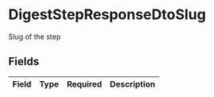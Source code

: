 # DigestStepResponseDtoSlug

Slug of the step


## Fields

| Field       | Type        | Required    | Description |
| ----------- | ----------- | ----------- | ----------- |